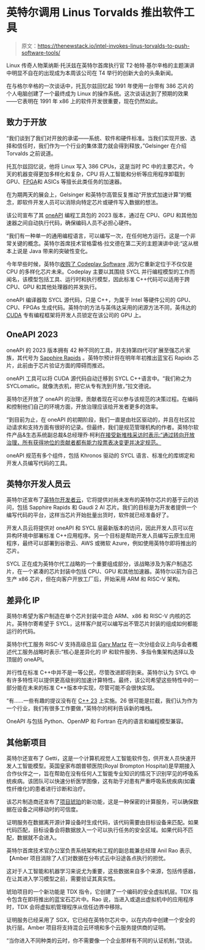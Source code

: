 # 英特尔调用 Linus Torvalds 推出软件工具

> 原文：<https://thenewstack.io/intel-invokes-linus-torvalds-to-push-software-tools/>

Linux 传奇人物莱纳斯·托沃兹在英特尔首席执行官 T2·帕特·基尔辛格的主题演讲中明显不自在的出现成为本周该公司在 T4 举行的创新大会的头条新闻。

在与格尔辛格的一次谈话中，托瓦尔兹回忆起 1991 年使用一台带有 386 芯片的个人电脑创建了一个最终成为 Linux 的操作系统。这次谈话达到了预期的效果——它表明在 1991 年 x86 上的软件开发很重要，现在仍然如此。

## 致力于开放

“我们谈到了我们对开放的承诺——系统、软件和硬件标准。当我们实现开放、选择和信任时，我们作为一个行业的集体潜力就会得到释放，”Gelsinger 在介绍 Torvalds 之前说道。

托瓦尔兹回忆说，他将 Linux 写入 386 CPUs，这是当时 PC 中的主要芯片。今天的机器变得更加多样化和复杂，CPU 将人工智能和分析等应用程序卸载到 GPU、[FPGA](https://thenewstack.io/developers-fpgas-cloud/)和 ASICs 等擅长此类任务的加速器。

在为期两天的展会上，Gelsinger 和英特尔高管反复推动“开放式加速计算”的概念，即软件开发人员可以消除向特定芯片或硬件写入数据的想法。

该公司宣布了其 [oneAPI](https://thenewstack.io/intel-pushes-cross-architecture-support-in-oneapi-toolkits/) 编程工具包的 2023 版本，通过在 CPU、GPU 和其他加速器之间自动执行代码，确保编码人员不必担心硬件。

“我们有一种单一的通用编程语言，可以编写一次，在任何地方运行。这是一个非常关键的概念。英特尔首席技术官格雷格·拉文德在第二天的主题演讲中说:“这从根本上说是 Java 带来的突破性变化。

今年早些时候，英特尔[收购了 Codeplay Software](https://thenewstack.io/intel-grabs-codeplay-as-it-repositions-for-a-diverse-chip-future/) ,因为它重新定位于不仅仅是 CPU 的多样化芯片未来。Codeplay 主要以其围绕 SYCL 并行编程模型的工作而闻名，该模型包括工具、运行时和执行模型，因此标准 C++代码可以适用于跨 CPU、GPU 和其他处理器的并发执行。

oneAPI 编译器取 SYCL 源代码，只是 C++，为属于 Intel 等硬件公司的 GPU、CPU、FPGAs 生成代码。英特尔的方法与英伟达采用的闭源方法不同，英伟达的 [CUDA](https://thenewstack.io/cuda-12-harnesses-a-nvidias-speedier-gpu-architecture/) 专有编程框架将开发人员锁定在该公司的 GPU 上。

## OneAPI 2023

oneAPI 的 2023 版本拥有 42 种不同的工具，并支持第四代可扩展至强芯片家族，其代号为 [Sapphire Rapids](https://www.intel.com/content/www/us/en/newsroom/opinion/updates-next-gen-data-center-platform-sapphire-rapids.html#gs.dfz8g3) 。英特尔预计将在明年年初推出蓝宝石 Rapids 芯片，此前由于芯片验证方面的障碍而推迟。

oneAPI 工具可以将 CUDA 源代码自动迁移到 SYCL C++语言中。“我们称之为 SYCLomatic。就像洗衣机，把它从专有洗到开放，”拉文德说。

英特尔还开放了 oneAPI 的治理，贡献者现在可以参与该规范的决策过程。在编码和控制他们自己的环境方面，开放治理应该给开发者更多的效率。

“到目前为止，在 oneAPI 的初期阶段，我们一直是由社区驱动的，并且在社区拉动请求和支持方面有很好的记录。但最终，我们是规范管理机构的作者。英特尔软件产品&生态系统副总裁&总经理乔·柯利[在接受新堆栈采访时表示:“通过转向开放治理，所有获得地位的贡献者都有能力投票表决变更并决定规范。](https://www.linkedin.com/in/joe-curley-12965a2/)

oneAPI 规范有多个组件，包括 Khronos 驱动的 SYCL 语言、标准化的库绑定和开发人员编写代码的工具。

## 英特尔开发人员云

英特尔还宣布了[英特尔开发者云](https://www.intel.com/content/www/us/en/developer/tools/devcloud/services.html)，它将提供对尚未发布的英特尔芯片的基于云的访问，包括 Sapphire Rapids 和 Gaudi 2 AI 芯片。我们的目标是为开发者提供一个编写代码的平台，这样当芯片开始批量出货时，软件就已经准备好了。

开发人员云将提供对 oneAPI 和 SYCL 层最新版本的访问，因此开发人员可以在异构环境中部署标准 C++应用程序。另一个目标是帮助开发人员编写云原生应用程序，最终可以部署到谷歌云、AWS 或微软 Azure，例如使用英特尔即将推出的芯片。

SYCL 正在成为英特尔代工战略的一个重要组成部分，该战略涉及为客户制造芯片，在一个紧凑的芯片封装中包括 CPU、GPU 和其他加速器。英特尔以前为自己生产 x86 芯片，但在向客户开放工厂后，开始采用 ARM 和 RISC-V 架构。

## 差异化 IP

英特尔希望为客户制造在单个芯片封装中混合 ARM、x86 和 RISC-V 内核的芯片。英特尔寄希望于 SYCL，这样客户就可以编写出不管芯片封装的组成如何都能运行的代码。

英特尔代工服务 RISC-V 支持高级总监 [Gary Martz](https://www.linkedin.com/in/garyamartzjr/) 在一次分组会议上向与会者概述代工服务战略时表示:“核心是差异化的 IP 和软件服务、多指令集架构选择以及顶层的 oneAPI。

并行性在标准 C++中并不是一等公民，尽管改进即将到来。英特尔认为 SYCL 中有许多特性可以提供更高级别的加速计算特性。最终，该公司希望这些特性中的一部分能在未来的标准 C++版本中实现，尽管可能不会很快实现。

“有……一些有趣的提议没有在 [C++ 23](https://en.cppreference.com/w/cpp/23) 上实施。26 很可能是拦截，我们认为作为一个行业，我们有很多工作要做，”英特尔的柯利告诉新的堆栈。

OneAPI 与包括 Python、OpenMP 和 Fortran 在内的语言和编程模型兼容。

## 其他新项目

英特尔还宣布了 Getti，这是一个计算机视觉人工智能软件包，供开发人员快速开发人工智能模型。英国皇家布朗普顿医院(Royal Brompton Hospital)是早期接入合作伙伴之一，旨在帮助在没有任何人工智能专业知识的情况下识别罕见的呼吸系统疾病。该团队可以快速分析医学图像，这有助于对患有严重呼吸系统疾病(如囊性纤维化)的患者进行诊断和治疗。

该芯片制造商还宣布了[项目琥珀](https://www.intel.com/content/www/us/en/newsroom/news/vision-2022-project-amber-security.html#gs.dg1sib)的新功能，这是一种保密的计算服务，可以确保数据在设备之间移动时的可信度。

证明服务在数据离开源计算设备时生成代码，该代码需要由目标设备来匹配。如果代码匹配，目标设备会将数据放入一个可以执行任务的安全区域。如果代码不匹配，数据就不会进入。

英特尔首席技术官办公室负责系统架构和工程的副总裁兼总经理 Anil Rao 表示,【Amber 项目消除了人们对数据在分布式云中沿途各点执行的担忧。

这对于人工智能和机器学习来说尤为重要，这些数据来自多个来源，包括传感器，在让其进入学习模型之前，需要验证其真实性。

琥珀项目的一个新功能是 TDX 指令，它创建了一个编码的安全虚拟机层。TDX 指令包含在即将推出的蓝宝石芯片中。Rao 说，当进入或退出虚拟机中的应用程序时，TDX 会将虚拟机管理程序从信任边界中移除。

证明服务已经采用了 SGX，它已经在英特尔芯片中，以在内存中创建一个安全的执行层。Amber 项目将支持混合云环境和多个云服务提供商的证明。

“当你进入不同种类的云时，你不需要像一个企业那样有不同的认证机制，”饶说。

<svg xmlns:xlink="http://www.w3.org/1999/xlink" viewBox="0 0 68 31" version="1.1"><title>Group</title> <desc>Created with Sketch.</desc></svg>